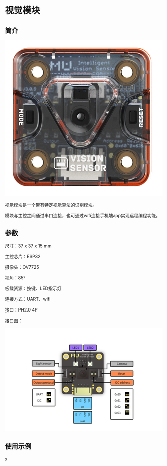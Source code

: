 # 视觉模块

## 简介

![](./images/render_MUVS3.png)

视觉模块是一个带有特定视觉算法的识别模块。

模块与主控之间通过串口连接，也可通过wifi连接手机端app实现远程编程功能。

## 参数

尺寸：37 x 37 x 15 mm

主控芯片：ESP32

摄像头：OV7725

视角：85°

板载资源：按键、LED指示灯

连接方式：UART、wifi

接口：PH2.0 4P

接口图：

![](./images/pinout_MUVS3.png)

## 使用示例

x
